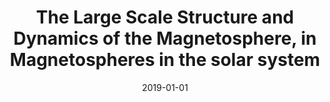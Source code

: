 ---
title: "The Large Scale Structure and Dynamics of the Magnetosphere, in Magnetospheres in the solar system"
collection: publications
permalink: /publication/2019-01-01-Sibeck
excerpt: ' '
date: 2019-01-01
venue: 'Magnetospheres in the solar system Wiley'
paperurl: 'https://doi.org/10.1002/9781119815624.ch2'
citation: 'Sibeck, D.G. and Murphy, K.R. (2021). Large-Scale Structure and Dynamics of the Magnetosphere. In Magnetospheres in the Solar System (eds R. Maggiolo, N. André, H. Hasegawa, D.T. Welling, Y. Zhang and L.J. Paxton).'
---